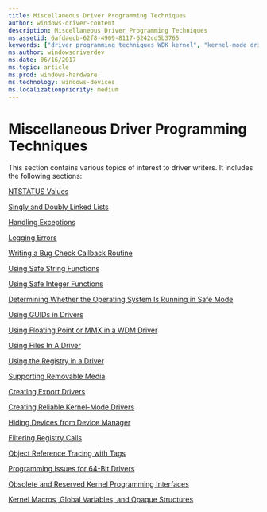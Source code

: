 ```yaml
---
title: Miscellaneous Driver Programming Techniques
author: windows-driver-content
description: Miscellaneous Driver Programming Techniques
ms.assetid: 6afdaecb-62f8-4909-8117-6242cd5b3765
keywords: ["driver programming techniques WDK kernel", "kernel-mode drivers WDK , driver programming techniques"]
ms.author: windowsdriverdev
ms.date: 06/16/2017
ms.topic: article
ms.prod: windows-hardware
ms.technology: windows-devices
ms.localizationpriority: medium
---
```


# Miscellaneous Driver Programming Techniques





This section contains various topics of interest to driver writers. It includes the following sections:

[NTSTATUS Values](ntstatus-values.md)

[Singly and Doubly Linked Lists](singly-and-doubly-linked-lists.md)

[Handling Exceptions](handling-exceptions.md)

[Logging Errors](logging-errors.md)

[Writing a Bug Check Callback Routine](writing-a-bug-check-callback-routine.md)

[Using Safe String Functions](using-safe-string-functions.md)

[Using Safe Integer Functions](ntintsafe-design-guide.md)

[Determining Whether the Operating System Is Running in Safe Mode](determining-whether-the-operating-system-is-running-in-safe-mode.md)

[Using GUIDs in Drivers](using-guids-in-drivers.md)

[Using Floating Point or MMX in a WDM Driver](using-floating-point-or-mmx-in-a-wdm-driver.md)

[Using Files In A Driver](using-files-in-a-driver.md)

[Using the Registry in a Driver](using-the-registry-in-a-driver.md)

[Supporting Removable Media](supporting-removable-media.md)

[Creating Export Drivers](creating-export-drivers.md)

[Creating Reliable Kernel-Mode Drivers](creating-reliable-kernel-mode-drivers.md)

[Hiding Devices from Device Manager](hiding-devices-from-device-manager.md)

[Filtering Registry Calls](filtering-registry-calls.md)

[Object Reference Tracing with Tags](object-reference-tracing-with-tags.md)

[Programming Issues for 64-Bit Drivers](programming-issues-for-64-bit-drivers.md)

[Obsolete and Reserved Kernel Programming Interfaces](obsolete-and-reserved-kernel-programming-interfaces.md)

[Kernel Macros, Global Variables, and Opaque Structures](kernel-macros--global-variables--and-opaque-structures.md)

 

 




